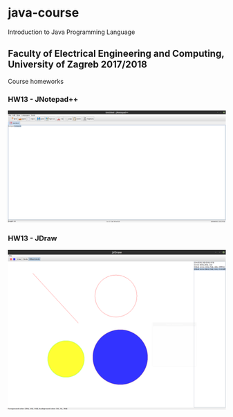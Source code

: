 # java-course
Introduction to Java Programming Language
## Faculty of Electrical Engineering and Computing, University of Zagreb 2017/2018
Course homeworks

### HW13 - JNotepad++

![JNotepad++](hw13.png)


### HW13 - JDraw

![JDraw++](hw16-2.png)
